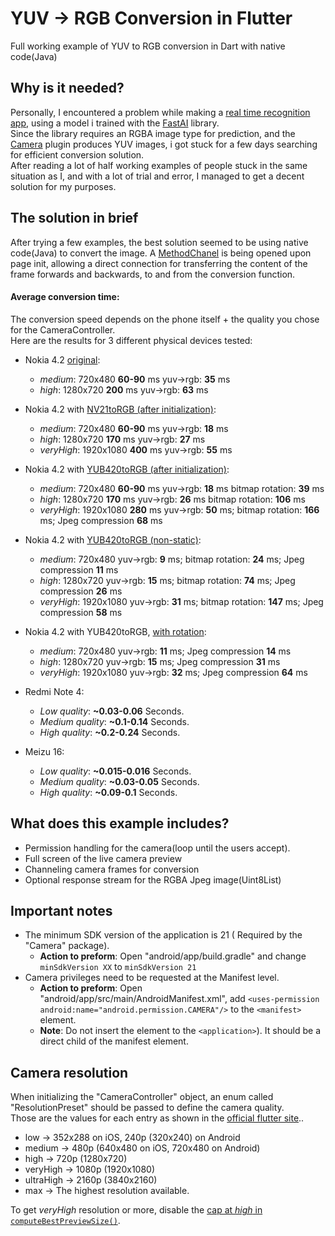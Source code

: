 # YUV -> RGB Conversion in Flutter

Full working example of YUV to RGB conversion in Dart with native code(Java)

## Why is it needed?
Personally, I encountered a problem while making a [real time recognition app](https://github.com/tomerblecher/fruit-recoginition-app), using a model i trained with the [FastAI](https://www.fast.ai/) library.  
Since the library requires an RGBA image type for prediction, and the [Camera](https://pub.dev/packages/camera) plugin produces YUV images, i got stuck for a few days searching for efficient conversion solution.  
After reading a lot of half working examples of people stuck in the same situation as I, and with a lot of trial and error, I managed to get a decent solution for my purposes.

## The solution in brief
After trying a few examples, the best solution seemed to be using native code(Java) to convert the image.
A [MethodChanel](https://flutter.dev/docs/development/platform-integration/platform-channels?tab=android-channel-java-tab) is being opened upon page init, allowing a direct connection for transferring the content of the frame forwards and backwards, to and from the conversion function.

#### Average conversion time:
The conversion speed depends on the phone itself + the quality you chose for the CameraController.  
Here are the results for 3 different physical devices tested:

* Nokia 4.2 [original](https://github.com/alexcohn/YUV_2_RGB/tree/909afee5062843e18f2fb9d3ea6e5ac43ecb8fcc):
  * *medium*: 720x480 **60-90** ms yuv->rgb: **35** ms
  * *high*: 1280x720 **200** ms yuv->rgb: **63** ms

* Nokia 4.2 with [NV21toRGB (after initialization)](https://github.com/alexcohn/YUV_2_RGB/tree/8a0d7dae74356a0528604c1756131bff9f4a24a6):
  * *medium*: 720x480 **60-90** ms yuv->rgb: **18** ms
  * *high*: 1280x720 **170** ms yuv->rgb: **27** ms
  * *veryHigh*: 1920x1080 **400** ms yuv->rgb: **55** ms

* Nokia 4.2 with [YUB420toRGB (after initialization)](https://github.com/alexcohn/YUV_2_RGB/tree/b3cee7d55e1497f4fc3802caaf9479326f4632b3):
  * *medium*: 720x480 **60-90** ms yuv->rgb: **18** ms bitmap rotation: **39** ms
  * *high*: 1280x720 **170** ms yuv->rgb: **26** ms bitmap rotation: **106** ms
  * *veryHigh*: 1920x1080 **280** ms yuv->rgb: **50** ms; bitmap rotation: **166** ms; Jpeg compression **68** ms

* Nokia 4.2 with [YUB420toRGB (non-static)](https://github.com/alexcohn/YUV_2_RGB/tree/b59b62d6fd91836f43b6892bb358df282e4643db):
  * *medium*: 720x480 yuv->rgb: **9** ms; bitmap rotation: **24** ms; Jpeg compression **11** ms
  * *high*: 1280x720 yuv->rgb: **15** ms; bitmap rotation: **74** ms; Jpeg compression **26** ms
  * *veryHigh*: 1920x1080 yuv->rgb: **31** ms; bitmap rotation: **147** ms; Jpeg compression **58** ms

* Nokia 4.2 with YUB420toRGB, [with rotation](https://github.com/alexcohn/YUV_2_RGB/tree/bf1b367a239f0f91e88f0456f36780a0642a5365):
  * *medium*: 720x480 yuv->rgb: **11** ms; Jpeg compression **14** ms
  * *high*: 1280x720 yuv->rgb: **15** ms; Jpeg compression **31** ms
  * *veryHigh*: 1920x1080 yuv->rgb: **32** ms; Jpeg compression **64** ms

* Redmi Note 4:
  * *Low quality*: **~0.03-0.06** Seconds.
  * *Medium quality*: **~0.1-0.14** Seconds.
  * *High quality*: **~0.2-0.24** Seconds.

* Meizu 16:
  * *Low quality*: **~0.015-0.016** Seconds.
  * *Medium quality*: **~0.03-0.05** Seconds.
  * *High quality*: **~0.09-0.1** Seconds.
  
## What does this example includes?
* Permission handling for the camera(loop until the users accept).
* Full screen of the live camera preview
* Channeling camera frames for conversion
* Optional response stream for the RGBA Jpeg image(Uint8List)

## Important notes
* The minimum SDK version of the application is 21 ( Required by the "Camera" package).
  * **Action to preform**: Open "android/app/build.gradle" and change
   ```minSdkVersion XX``` to ```minSdkVersion 21```
* Camera privileges need to be requested at the Manifest level.
  * **Action to preform**: Open "android/app/src/main/AndroidManifest.xml",
add ```<uses-permission android:name="android.permission.CAMERA"/>``` to the ```<manifest>``` element.
  * **Note**: Do not insert the element to the ```<application>```). It should be a direct child of the manifest element.

## Camera resolution
When initializing the "CameraController" object, an enum called "ResolutionPreset" should be passed to define the camera quality.  
Those are the values for each entry as shown in the [official flutter site](https://pub.dev/documentation/camera/latest/camera/ResolutionPreset-class.html)..

* low → 352x288 on iOS, 240p (320x240) on Android
* medium → 480p (640x480 on iOS, 720x480 on Android)
* high → 720p (1280x720)
* veryHigh → 1080p (1920x1080)
* ultraHigh → 2160p (3840x2160)
* max → The highest resolution available.

To get *veryHigh* resolution or more, disable the [cap at *high* in `computeBestPreviewSize()`](https://github.com/mklim/plugins/blob/master/packages/camera/android/src/main/java/io/flutter/plugins/camera/CameraUtils.java#L28).

